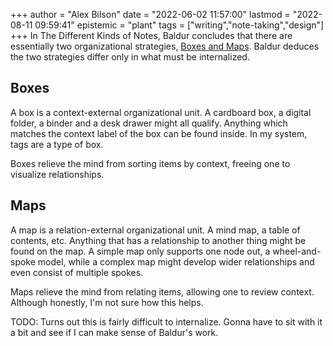 +++
author = "Alex Bilson"
date = "2022-06-02 11:57:00"
lastmod = "2022-08-11 09:59:41"
epistemic = "plant"
tags = ["writing","note-taking","design"]
+++
In The Different Kinds of Notes, Baldur concludes that there are essentially two organizational strategies, [Boxes and Maps](https://www.baldurbjarnason.com/2022/the-different-kinds-of-notes/#boxes-and-maps). Baldur deduces the two strategies differ only in what must be internalized.

## Boxes

A box is a context-external organizational unit. A cardboard box, a digital folder, a binder and a desk drawer might all qualify. Anything which matches the context label of the box can be found inside. In my system, tags are a type of box.

Boxes relieve the mind from sorting items by context, freeing one to visualize relationships.

## Maps

A map is a relation-external organizational unit. A mind map, a table of contents, etc. Anything that has a relationship to another thing might be found on the map. A simple map only supports one node out, a wheel-and-spoke model, while a complex map might develop wider relationships and even consist of multiple spokes.

Maps relieve the mind from relating items, allowing one to review context. Although honestly, I'm not sure how this helps.

TODO: Turns out this is fairly difficult to internalize. Gonna have to sit with it a bit and see if I can make sense of Baldur's work.
